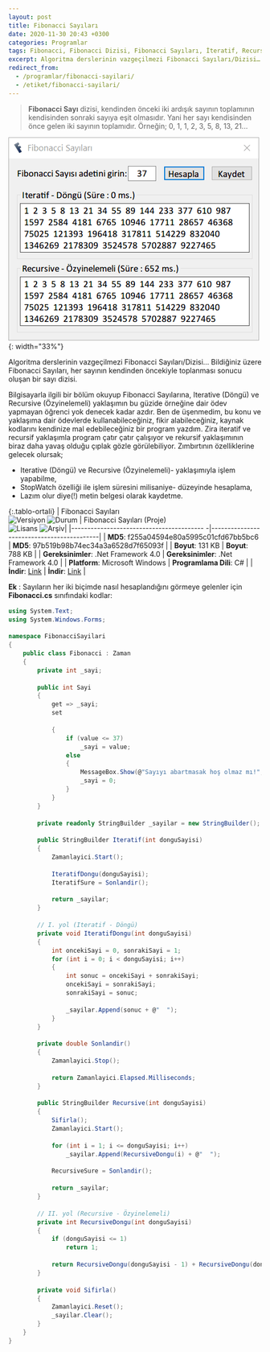 ```yaml
---
layout: post
title: Fibonacci Sayıları
date: 2020-11-30 20:43 +0300
categories: Programlar
tags: Fibonacci, Fibonacci Dizisi, Fibonacci Sayıları, İteratif, Recursive
excerpt: Algoritma derslerinin vazgeçilmezi Fibonacci Sayıları/Dizisi… Bildiğiniz üzere Fibonacci Sayıları, her sayının kendinden öncekiyle toplanması sonucu oluşan bir sayı dizisi...
redirect_from:
  - /programlar/fibonacci-sayilari/
  - /etiket/fibonacci-sayilari/
---
```

> **Fibonacci Sayı** dizisi, kendinden önceki iki ardışık sayının toplamının kendisinden sonraki sayıya eşit olmasıdır. Yani her sayı kendisinden önce gelen iki sayının toplamıdır. Örneğin; 0, 1, 1, 2, 3, 5, 8, 13, 21...

![fibonacci-sayilari](/images/programlar/fibonacci-sayilari.png){: width="33%"}

Algoritma derslerinin vazgeçilmezi Fibonacci Sayıları/Dizisi… Bildiğiniz üzere Fibonacci Sayıları, her sayının kendinden öncekiyle toplanması sonucu oluşan bir sayı dizisi.

Bilgisayarla ilgili bir bölüm okuyup Fibonacci Sayılarına, Iterative (Döngü) ve Recursive (Özyinelemeli) yaklaşımın bu güzide örneğine dair ödev yapmayan öğrenci yok denecek kadar azdır. Ben de üşenmedim, bu konu ve yaklaşıma dair ödevlerde kullanabileceğiniz, fikir alabileceğiniz, kaynak kodlarını kendinize mal edebileceğiniz bir program yazdım. Zira iteratif ve recursif yaklaşımla program çatır çatır çalışıyor ve rekursif yaklaşımının biraz daha yavaş olduğu çıplak gözle görülebiliyor. Zımbırtının özelliklerine gelecek olursak;

- Iterative (Döngü) ve Recursive (Özyinelemeli)- yaklaşımıyla işlem yapabilme,
- StopWatch özelliği ile işlem süresini milisaniye- düzeyinde hesaplama,
- Lazım olur diye(!) metin belgesi olarak kaydetme.

{:.tablo-ortali}
| Fibonacci Sayıları <br>![Versiyon](https://img.shields.io/badge/Versiyon-1.04-blueviolet.svg?style=flat) ![Durum](https://img.shields.io/badge/Durum-Çalışıyor-success.svg?style=flat) | Fibonacci Sayıları (Proje)<br>![Lisans](https://img.shields.io/badge/Lisans-MIT-blue.svg?style=flat) ![Arşiv](https://img.shields.io/badge/Arşiv-orange.svg?style=flat)|
|----------------------------------------- -|-------------------------------------------|
| **MD5**: f255a04594e80a5995c01cfd67bb5bc6 | **MD5**: 97b519b98b74ec34a3a6528d7f65093f | 
| **Boyut**:  131 KB                       | **Boyut**:  788 KB                         |
| **Gereksinimler**: .Net Framework 4.0      | **Gereksinimler**: .Net Framework 4.0     |
| **Platform**: Microsoft Windows           | **Programlama Dili**: C#                  |
| **İndir**: [Link](https://www.dropbox.com/s/3v1okk8wypnjwt4/fibonacci-sayilari.zip?dl=1)         | **İndir**: [Link](https://www.dropbox.com/s/s1g8ors6gd6s4o8/fibonacci-sayilari-proje.zip?dl=1) |

**Ek** : Sayıların her iki biçimde nasıl hesaplandığını görmeye gelenler için **Fibonacci.cs** sınıfındaki kodlar:

```csharp
using System.Text;
using System.Windows.Forms;

namespace FibonacciSayilari
{
    public class Fibonacci : Zaman
    {
        private int _sayi;

        public int Sayi
        {
            get => _sayi;
            set

            {
                if (value <= 37)
                    _sayi = value;
                else
                {
                    MessageBox.Show(@"Sayıyı abartmasak hoş olmaz mı!", @"Uyarı", MessageBoxButtons.OK, MessageBoxIcon.Warning);
                    _sayi = 0;
                }
            }
        }

        private readonly StringBuilder _sayilar = new StringBuilder();

        public StringBuilder Iteratif(int donguSayisi)
        {
            Zamanlayici.Start();

            IteratifDongu(donguSayisi);
            IteratifSure = Sonlandir();

            return _sayilar;
        }

        // I. yol (Iteratif - Döngü)
        private void IteratifDongu(int donguSayisi)
        {
            int oncekiSayi = 0, sonrakiSayi = 1;
            for (int i = 0; i < donguSayisi; i++)
            {
                int sonuc = oncekiSayi + sonrakiSayi;
                oncekiSayi = sonrakiSayi;
                sonrakiSayi = sonuc;

                _sayilar.Append(sonuc + @"  ");
            }
        }

        private double Sonlandir()
        {
            Zamanlayici.Stop();

            return Zamanlayici.Elapsed.Milliseconds;
        }

        public StringBuilder Recursive(int donguSayisi)
        {
            Sifirla();
            Zamanlayici.Start();

            for (int i = 1; i <= donguSayisi; i++)
                _sayilar.Append(RecursiveDongu(i) + @"  ");

            RecursiveSure = Sonlandir();

            return _sayilar;
        }

        // II. yol (Recursive - Özyinelemeli)
        private int RecursiveDongu(int donguSayisi)
        {
            if (donguSayisi <= 1)
                return 1;

            return RecursiveDongu(donguSayisi - 1) + RecursiveDongu(donguSayisi - 2);
        }

        private void Sifirla()
        {
            Zamanlayici.Reset();
            _sayilar.Clear();
        }
    }
}
```